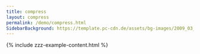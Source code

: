 ```yaml
---
title: compress
layout: compress
permalink: /demo/compress.html
SidebarBackground: https://template.pc-cdn.de/assets/bg-images/2009_03_29Colocasia_esculenta467.jpg
---
```

{% include zzz-example-content.html %}

